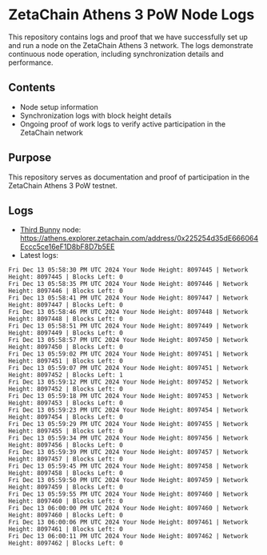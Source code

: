 # ZetaChain Athens 3 PoW Node Logs
This repository contains logs and proof that we have successfully set up and run a node on the ZetaChain Athens 3 network. The logs demonstrate continuous node operation, including synchronization details and performance.

## Contents
- Node setup information
- Synchronization logs with block height details
- Ongoing proof of work logs to verify active participation in the ZetaChain network

## Purpose
This repository serves as documentation and proof of participation in the ZetaChain Athens 3 PoW testnet.

## Logs

- [Third Bunny](https://thirdbunny.xyz/) node: https://athens.explorer.zetachain.com/address/0x225254d35dE666064Eccc5ce16eF1D8bF8D7b5EE
- Latest logs:
```
Fri Dec 13 05:58:30 PM UTC 2024 Your Node Height: 8097445 | Network Height: 8097445 | Blocks Left: 0
Fri Dec 13 05:58:35 PM UTC 2024 Your Node Height: 8097446 | Network Height: 8097446 | Blocks Left: 0
Fri Dec 13 05:58:41 PM UTC 2024 Your Node Height: 8097447 | Network Height: 8097447 | Blocks Left: 0
Fri Dec 13 05:58:46 PM UTC 2024 Your Node Height: 8097448 | Network Height: 8097448 | Blocks Left: 0
Fri Dec 13 05:58:51 PM UTC 2024 Your Node Height: 8097449 | Network Height: 8097449 | Blocks Left: 0
Fri Dec 13 05:58:57 PM UTC 2024 Your Node Height: 8097450 | Network Height: 8097450 | Blocks Left: 0
Fri Dec 13 05:59:02 PM UTC 2024 Your Node Height: 8097451 | Network Height: 8097451 | Blocks Left: 0
Fri Dec 13 05:59:07 PM UTC 2024 Your Node Height: 8097451 | Network Height: 8097452 | Blocks Left: 1
Fri Dec 13 05:59:12 PM UTC 2024 Your Node Height: 8097452 | Network Height: 8097452 | Blocks Left: 0
Fri Dec 13 05:59:18 PM UTC 2024 Your Node Height: 8097453 | Network Height: 8097453 | Blocks Left: 0
Fri Dec 13 05:59:23 PM UTC 2024 Your Node Height: 8097454 | Network Height: 8097454 | Blocks Left: 0
Fri Dec 13 05:59:29 PM UTC 2024 Your Node Height: 8097455 | Network Height: 8097455 | Blocks Left: 0
Fri Dec 13 05:59:34 PM UTC 2024 Your Node Height: 8097456 | Network Height: 8097456 | Blocks Left: 0
Fri Dec 13 05:59:39 PM UTC 2024 Your Node Height: 8097457 | Network Height: 8097457 | Blocks Left: 0
Fri Dec 13 05:59:45 PM UTC 2024 Your Node Height: 8097458 | Network Height: 8097458 | Blocks Left: 0
Fri Dec 13 05:59:50 PM UTC 2024 Your Node Height: 8097459 | Network Height: 8097459 | Blocks Left: 0
Fri Dec 13 05:59:55 PM UTC 2024 Your Node Height: 8097460 | Network Height: 8097460 | Blocks Left: 0
Fri Dec 13 06:00:00 PM UTC 2024 Your Node Height: 8097460 | Network Height: 8097460 | Blocks Left: 0
Fri Dec 13 06:00:06 PM UTC 2024 Your Node Height: 8097461 | Network Height: 8097461 | Blocks Left: 0
Fri Dec 13 06:00:11 PM UTC 2024 Your Node Height: 8097462 | Network Height: 8097462 | Blocks Left: 0
```
